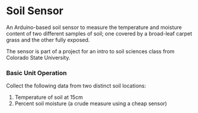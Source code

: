# Soil Sensor
An Arduino-based soil sensor to measure the temperature and moisture content of two different samples of soil; one covered by a broad-leaf carpet grass and the other fully exposed. 

The sensor is part of a project for an intro to soil sciences class from Colorado State University. 

### Basic Unit Operation

Collect the following data from two distinct soil locations:

1. Temperature of soil at 15cm
2. Percent soil moisture (a crude measure using a cheap sensor)